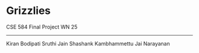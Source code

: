 # Grizzlies
CSE 584 Final Project WN 25
_____________________
Kiran Bodipati
Sruthi Jain
Shashank Kambhammettu
Jai Narayanan
